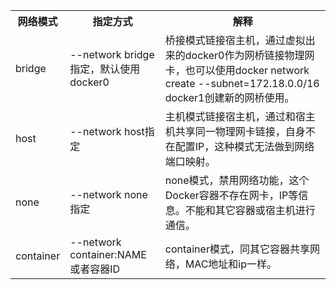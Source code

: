<table>
  <tr>
    <th>网络模式</th>
    <th>指定方式</th>
    <th>解释</th>
  </tr>
  <tr>
    <td>bridge</td>
    <td>--network bridge指定，默认使用docker0</td>
    <td>桥接模式链接宿主机，通过虚拟出来的docker0作为网桥链接物理网卡，也可以使用docker network create --subnet=172.18.0.0/16 docker1创建新的网桥使用。</td>
  </tr>
  <tr>
    <td>host</td>
    <td>--network host指定</td>
    <td>主机模式链接宿主机，通过和宿主机共享同一物理网卡链接，自身不在配置IP，这种模式无法做到网络端口映射。</td>
  </tr>
  <tr>
    <td>none</td>
    <td>--network none指定</td>
    <td>none模式，禁用网络功能，这个Docker容器不存在网卡，IP等信息。不能和其它容器或宿主机进行通信。</td>
  </tr>
  <tr>
    <td>container</td>
    <td>--network container:NAME或者容器ID</td>
    <td>container模式，同其它容器共享网络，MAC地址和ip一样。</td>
  </tr>
</table>